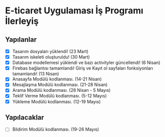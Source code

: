 # E-ticaret Uygulaması İş Programı İlerleyiş
## Yapılanlar
- [x] Tasarım dosyaları yüklendi! (23 Mart)
- [x] Tasarım iskeleti oluşturuldu! (30 Mart)
- [x] Database modellemesi yüklendi ve bazı activityler güncellendi! (6 Nisan)
- [x] Firebas bağlantısı tamamlandı! Giriş ve Kayıt ol sayfaları fonksiyonları tamamlandı! (13 Nisan)
- [x] Anasayfa Modülü kodlanması.     (14-21 Nisan)
- [x] Mesajlaşma Modülü kodlanması.   (21-28 Nisan)
- [x] Arama Modülü kodlanması.        (28 Nisan - 5 Mayıs)
- [x] Teklif Verme Modülü kodlanması. (5-12 Mayıs)
- [x] Yükleme Modülü kodlanması.      (12-19 Mayıs)

## Yapılacaklar

- [ ] Bildirim Modülü kodlanması.     (19-26 Mayıs)

